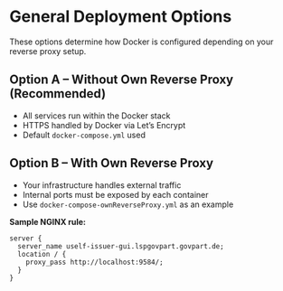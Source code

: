 # General Deployment Options

These options determine how Docker is configured depending on your reverse proxy setup.

## Option A – Without Own Reverse Proxy (Recommended)

- All services run within the Docker stack
- HTTPS handled by Docker via Let’s Encrypt
- Default `docker-compose.yml` used

## Option B – With Own Reverse Proxy

- Your infrastructure handles external traffic
- Internal ports must be exposed by each container
- Use `docker-compose-ownReverseProxy.yml` as an example

**Sample NGINX rule:**

```nginx
server {
  server_name uself-issuer-gui.lspgovpart.govpart.de;
  location / {
    proxy_pass http://localhost:9584/;
  }
}
